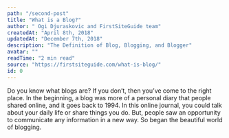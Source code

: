```yaml
---
path: "/second-post"
title: "What is a Blog?"
author: " Ogi Djuraskovic and FirstSiteGuide team"
createdAt: "April 8th, 2018"
updatedAt: "December 7th, 2018"
description: "The Definition of Blog, Blogging, and Blogger"
avatar: ""
readTime: "2 min read"
source: "https://firstsiteguide.com/what-is-blog/"
id: 0
---
```



Do you know what blogs are? If you don’t, then you’ve come to the right place. In the beginning, a blog was more of a personal diary that people shared online, and it goes back to 1994. In this online journal, you could talk about your daily life or share things you do. But, people saw an opportunity to communicate any information in a new way. So began the beautiful world of blogging.